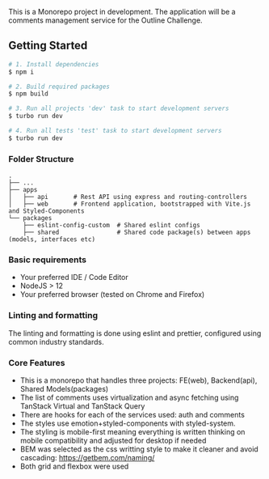 This is a Monorepo project in development. The application will be a comments management service for the Outline Challenge.

## Getting Started

```sh
# 1. Install dependencies
$ npm i

# 2. Build required packages
$ npm build

# 3. Run all projects 'dev' task to start development servers
$ turbo run dev

# 4. Run all tests 'test' task to start development servers
$ turbo run dev
```

### Folder Structure

    .
    ├── ...
    ├── apps
    │   ├── api       # Rest API using express and routing-controllers
    │   ├── web       # Frontend application, bootstrapped with Vite.js and Styled-Components
    └── packages
        ├── eslint-config-custom  # Shared eslint configs
        ├── shared                # Shared code package(s) between apps (models, interfaces etc)

### Basic requirements

- Your preferred IDE / Code Editor
- NodeJS > 12
- Your preferred browser (tested on Chrome and Firefox)

### Linting and formatting

The linting and formatting is done using eslint and prettier, configured using common industry standards.

### Core Features

- This is a monorepo that handles three projects: FE(web), Backend(api), Shared Models(packages)
- The list of comments uses virtualization and async fetching using TanStack Virtual and TanStack Query
- There are hooks for each of the services used: auth and comments
- The styles use emotion+styled-components with styled-system.
- The styling is mobile-first meaning everything is written thinking on mobile compatibility and adjusted for desktop if needed
- BEM was selected as the css writting style to make it cleaner and avoid cascading: https://getbem.com/naming/
- Both grid and flexbox were used
